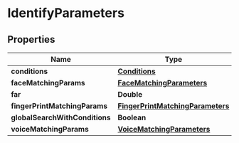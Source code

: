 
# IdentifyParameters

## Properties
Name | Type | Description | Notes
------------ | ------------- | ------------- | -------------
**conditions** | [**Conditions**](Conditions.md) |  |  [optional]
**faceMatchingParams** | [**FaceMatchingParameters**](FaceMatchingParameters.md) |  |  [optional]
**far** | **Double** |  |  [optional]
**fingerPrintMatchingParams** | [**FingerPrintMatchingParameters**](FingerPrintMatchingParameters.md) |  |  [optional]
**globalSearchWithConditions** | **Boolean** |  |  [optional]
**voiceMatchingParams** | [**VoiceMatchingParameters**](VoiceMatchingParameters.md) |  |  [optional]



